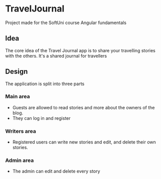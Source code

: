 # TravelJournal

Project made for the SoftUni course Angular fundamentals

## Idea

The core idea of the Travel Journal app is to share your travelling stories with the others. It's a shared journal for travellers

## Design

The application is split into three parts

### Main area
* Guests are allowed to read stories and more about the owners of the blog. 
* They can log in and register
### Writers area
* Registered users can write new stories and edit, and delete their own stories.
### Admin area
* The admin can edit and delete every story
